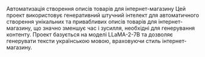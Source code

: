 Автоматизація створення описів товарів для інтернет-магазину
Цей проект використовує генеративний штучний інтелект для автоматичного створення унікальних та привабливих описів товарів для інтернет-магазину, що значно зменшує час і зусилля, необхідні для генерування контенту. Проект базується на моделі LLaMA-2-7B та дозволяє генерувати тексти українською мовою, враховуючи стиль інтернет-магазину.
